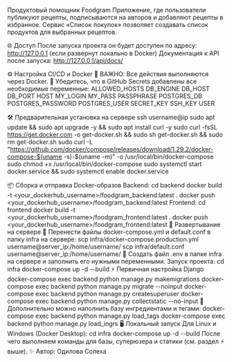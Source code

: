 
Продуктовый помощник Foodgram
Приложение, где пользователи публикуют рецепты, подписываются на авторов и добавляют рецепты в избранное.
Сервис «Список покупок» позволяет создавать список продуктов для выбранных рецептов.

🌐 Доступ
После запуска проекта он будет доступен по адресу:
http://127.0.0.1 (если развернут локально в Docker)
Документация к API после запуска:
http://127.0.0.1/api/docs/

⚙️ Настройка CI/CD и Docker
🔹 ВАЖНО: Все действия выполняются через Docker.
🔹 Убедитесь, что в GitHub Secrets добавлены все необходимые переменные:
ALLOWED_HOSTS
DB_ENGINE
DB_HOST
DB_PORT
HOST
MY_LOGIN
MY_PASS
PASSPHRASE
POSTGRES_DB
POSTGRES_PASSWORD
POSTGRES_USER
SECRET_KEY
SSH_KEY
USER

🛠 Предварительная установка на сервере
ssh username@ip
sudo apt update && sudo apt upgrade -y && sudo apt install curl -y
sudo curl -fsSL https://get.docker.com -o get-docker.sh && sudo sh get-docker.sh && sudo rm get-docker.sh
sudo curl -L "https://github.com/docker/compose/releases/download/1.29.2/docker-compose-$(uname -s)-$(uname -m)" -o /usr/local/bin/docker-compose
sudo chmod +x /usr/local/bin/docker-compose
sudo systemctl start docker.service && sudo systemctl enable docker.service

📦 Сборка и отправка Docker-образов
Backend:
cd backend
docker build -t <your_dockerhub_username>/foodgram_backend:latest .
docker push <your_dockerhub_username>/foodgram_backend:latest
Frontend:
cd frontend
docker build -t <your_dockerhub_username>/foodgram_frontend:latest .
docker push <your_dockerhub_username>/foodgram_frontend:latest
📂 Развертывание на сервере
🔹 Перенести файлы docker-compose.yml и default.conf в папку infra на сервере:
scp infra/docker-compose.production.yml username@server_ip:/home/username/
scp infra/default.conf username@server_ip:/home/username/
🔹 Создать файл .env в папке infra на сервере и заполнить его нужными переменными.
Запуск проекта:
cd infra
docker-compose up -d --build
⚡ Первичная настройка Django
docker-compose exec backend python manage.py makemigrations
docker-compose exec backend python manage.py migrate --noinput
docker-compose exec backend python manage.py createsuperuser
docker-compose exec backend python manage.py collectstatic --no-input
🔹 Дополнительно можно наполнить базу ингредиентами и тегами:
docker-compose exec backend python manage.py load_tags
docker-compose exec backend python manage.py load_ingrs
🖥 Локальный запуск
Для Linux и Windows (Docker Desktop):
cd infra
docker-compose up -d --build
После чего выполняем команды для базы, суперюзера и статики (см. раздел ⚡ выше).
✨ Автор: Одилова Солеха
